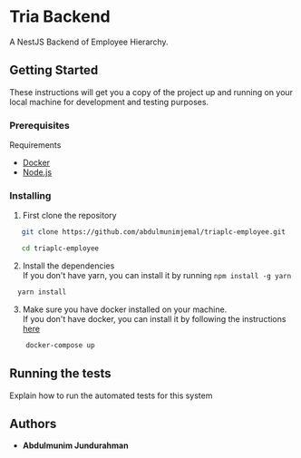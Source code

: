 # Tria Backend

A NestJS Backend of Employee Hierarchy.

## Getting Started

These instructions will get you a copy of the project up and running on your local machine for development and testing purposes.

### Prerequisites

Requirements

- [Docker](https://docs.docker.com/desktop/install/windows-install/)
- [Node.js](https://nodejs.org/dist/v20.12.0/node-v20.12.0-x64.msi)

### Installing

1. First clone the repository

```bash
   git clone https://github.com/abdulmunimjemal/triaplc-employee.git

   cd triaplc-employee
```

2. Install the dependencies  
   If you don't have yarn, you can install it by running `npm install -g yarn`

```bash
  yarn install
```

3. Make sure you have docker installed on your machine.  
   If you don't have docker, you can install it by following the instructions [here](https://docs.docker.com/desktop/install/windows-install/)

```bash
    docker-compose up
```

## Running the tests

Explain how to run the automated tests for this system

## Authors

- **Abdulmunim Jundurahman**
